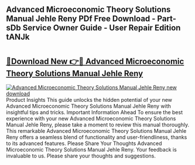 ## Advanced Microeconomic Theory Solutions Manual Jehle Reny PDf Free Download - Part-sDb Service Owner Guide - User Repair Edition tANJk

# <h2><a href="http://bc71562.oget.top/?id=Advanced+Microeconomic+Theory+Solutions+Manual+Jehle+Reny">🔗Download New 👉🔴 Advanced Microeconomic Theory Solutions Manual Jehle Reny</a></h2>

[![Advanced Microeconomic Theory Solutions Manual Jehle Reny new download](https://i.imgur.com/5g1atiW.png)](http://bc71562.oget.top/?id=Advanced+Microeconomic+Theory+Solutions+Manual+Jehle+Reny)
Product Insights This guide unlocks the hidden potential of your new Advanced Microeconomic Theory Solutions Manual Jehle Reny with insightful tips and tricks. Important Information Ahead To ensure the best experience with your new Advanced Microeconomic Theory Solutions Manual Jehle Reny, please take a moment to review this manual thoroughly. This remarkable Advanced Microeconomic Theory Solutions Manual Jehle Reny offers a seamless blend of functionality and user-friendliness, thanks to its advanced features. Please Share Your Thoughts Advanced Microeconomic Theory Solutions Manual Jehle Reny. Your feedback is invaluable to us. Please share your thoughts and suggestions.
